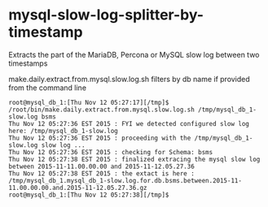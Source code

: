 # mysql-slow-log-splitter-by-timestamp
Extracts the part of the MariaDB, Percona or MySQL slow log between two timestamps 

make.daily.extract.from.mysql.slow.log.sh filters by db name if provided from the command line 
```{r, engine='bash', count_lines}
root@mysql_db_1:[Thu Nov 12 05:27:17][/tmp]$ /root/bin/make.daily.extract.from.mysql.slow.log.sh /tmp/mysql_db_1-slow.log bsms
Thu Nov 12 05:27:36 EST 2015 : FYI we detected configured slow log here: /tmp/mysql_db_1-slow.log
Thu Nov 12 05:27:36 EST 2015 : proceeding with the /tmp/mysql_db_1-slow.log slow log ...
Thu Nov 12 05:27:36 EST 2015 : checking for Schema: bsms
Thu Nov 12 05:27:38 EST 2015 : finalized extracing the mysql slow log between 2015-11-11.00.00.00 and 2015-11-12.05.27.36
Thu Nov 12 05:27:38 EST 2015 : the extact is here : /tmp/mysql_db_1.mysql_db_1-slow.log.for.db.bsms.between.2015-11-11.00.00.00.and.2015-11-12.05.27.36.gz
root@mysql_db_1:[Thu Nov 12 05:27:38][/tmp]$
```
